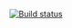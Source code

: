 [![Build status](https://ci.appveyor.com/api/projects/status/eu9kqqapfp38clwh?svg=true)](https://ci.appveyor.com/project/EGalanin/ajs-oop-1)
